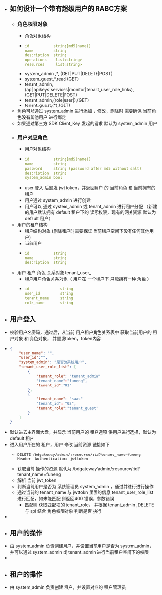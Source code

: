 - ## 如何设计一个带有超级用户的 RABC方案
	- ### 角色权限对象
		- 角色对象结构
		- ```yaml
		  id           string[md5(name)]
		  name         string
		  description  string
		  operations    list<string>
		  resources     list<string>
		  ```
		- system_admin ,*, (GET|PUT|DELETE|POST)
		- system_guest,*,read (GET)
		- tenant_admin,(api|apikeys|services|monitor|tenant_user_role_links),(GET|PUT|DELETE|POST)
		- tenant_admin,(role|user|),(GET)
		- tenant_guest,(*),(GET)
	- 角色可以通过 system_admin 进行添加 ，修改，删除时 需要确保 当前角色没有其他用户 进行绑定
	- 如果通过第三方 SDK Client_Key 发起的请求 默认为 system_admin 用户
	- ### 用户对应角色
		- 用户对象结构
		- ```yaml
		  id           string[md5(name)]
		  name         string
		  password     string (password after md5 without salt)
		  description  string
		  system_admin bool 
		  ```
		- user 登入 后颁发 jwt token，并返回用户 的 当前角色 和 当前拥有的租户
		- 用户通过 system_admin 进行创建
		- 用户可以 通过 system_admin 或 tenant_admin  进行租户分配 （新建的用户默认拥有 default 租户下的 读写权限，现有的网关资源 默认为 default 租户）
	- 用户的租户结构
		- 租户结构对象 (删除租户时需要保证 当前租户空间下没有任何其他用户)
		- 当前用户
		- ```yaml
		  id           string
		  name         string
		  description  string 
		  ```
	- 用户 租户 角色 关系对象  tenant_user_
		- 租户用户角色关系对象（ 用户在 一个租户下 只能拥有一种 角色 ）
		- ```yaml
		  id              string
		  user_id         string
		  tenant_name     string
		  role_name       string
		  ```
- ## 用户登入
- 校验用户名密码，通过后，从当前 用户租户角色关系表中 获取 当前用户的 租户对象 和 角色对象， 并颁发token，token内容
- ```json
  {
      "user_name": "",
      "user_id":"",
      "system_admin": "是否为系统用户",
      "tenant_user_role_list": [
          {
              "tenant_role": "tenant_admin"
              "tenant_name":"funeng",
              "tenant_id":"01"
          },
          {
              "tenant_name": "saas"
              "tenant_id": "02",
              "tenant_role":"tenant_guest"
          }
      ]
  }
  ```
- 默认进去主界面大盘，并显示 当前用户的 租户选项 供用户进行选择，默认为 default 租户
- 进入用户所在的 租户，用户 修改 当前资源 链接如下
	- ```
	  DELETE /bdgateway/admin/:resource/:id?tenant_name=funeng
	  Header  Authentication: jwttoken
	  ```
	- 获取当前 操作的资源 默认为 /bdgateway/admin/:resource/:id?tenant_name=funeng
	- 解析 当前 jwt_token
	- 判断当前用户是否为 系统管理员 system_admin ，通过并进行进行操作
	- 通过当前的 tenant_name 与 jwttokn 里面的信息 tenant_user_role_list 进行匹配，如未能匹配 则返回400 错误，参数错误
		- 匹配则 获取匹配项的  tenant_role， 并根据 tenant_admin ,DELETE 与 api 结合 角色权限对象 判断是否 执行
-
- ## 用户的操作
- 由 system_admin 负责创建用户，并设置当前用户是否为 system_admin，并可以通过 system_admin 或 tenant_admin 进行当前租户空间下的权限
-
- ## 租户的操作
- 由 system_admin 负责创建 租户，并设置对应的 租户管理员